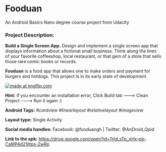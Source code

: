 # Fooduan
An Android Basics Nano degree course project from Udacity
### Project Description: 
**Build a Single Screen App.**
Design and implement a single screen app that displays information about a fictional small business. Think along the lines of your favorite coffeeshop, local restaurant, or that gem of a store that sells those rare comic books or records.

**Fooduan** is a food app that allows one to make orders and payment for burgers and hotdogs. This project is in its early state of development.

<a href="https://imgflip.com/gif/2eqlea"><img src="https://i.imgflip.com/2eqlea.gif" title="made at imgflip.com"/></a>

**Hint:** If you encounter an installation error, Click Build tab ---> Clean Project ---> Run it again :)

**Android Tags:** *#cardview* *#linearlayout* *#relativelayout* *#imageview* 

**Layout type:** Single Activity

**Social media handles:** 
Facebook: @fooduangh | Twitter: @AnDroid_Qpid

**Link to the apk:** https://drive.google.com/open?id=1VgLsTp_nHx-pb-CaMPAd21jItps-2wRp

